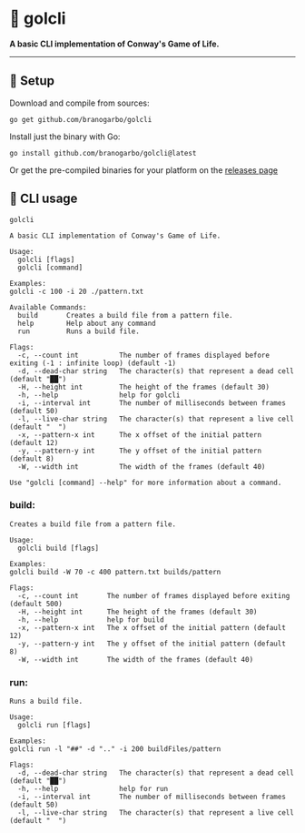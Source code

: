 # 🧬 **golcli**
**A basic CLI implementation of Conway's Game of Life.**

---

## 🌱 **Setup**
Download and compile from sources:
```
go get github.com/branogarbo/golcli
```
Install just the binary with Go:
```
go install github.com/branogarbo/golcli@latest
```

Or get the pre-compiled binaries for your platform on the [releases page](https://github.com/branogarbo/golcli/releases)


## 🌳 **CLI usage**
```
golcli

A basic CLI implementation of Conway's Game of Life.

Usage:
  golcli [flags]
  golcli [command]

Examples:
golcli -c 100 -i 20 ./pattern.txt

Available Commands:
  build       Creates a build file from a pattern file.
  help        Help about any command
  run         Runs a build file.

Flags:
  -c, --count int          The number of frames displayed before exiting (-1 : infinite loop) (default -1)
  -d, --dead-char string   The character(s) that represent a dead cell (default "██")
  -H, --height int         The height of the frames (default 30)
  -h, --help               help for golcli
  -i, --interval int       The number of milliseconds between frames (default 50)
  -l, --live-char string   The character(s) that represent a live cell (default "  ")
  -x, --pattern-x int      The x offset of the initial pattern (default 12)
  -y, --pattern-y int      The y offset of the initial pattern (default 8)
  -W, --width int          The width of the frames (default 40)

Use "golcli [command] --help" for more information about a command.
```

### **build:**
```
Creates a build file from a pattern file.

Usage:
  golcli build [flags]

Examples:
golcli build -W 70 -c 400 pattern.txt builds/pattern

Flags:
  -c, --count int       The number of frames displayed before exiting (default 500)
  -H, --height int      The height of the frames (default 30)
  -h, --help            help for build
  -x, --pattern-x int   The x offset of the initial pattern (default 12)
  -y, --pattern-y int   The y offset of the initial pattern (default 8)
  -W, --width int       The width of the frames (default 40)
```

### **run:**
```
Runs a build file.

Usage:
  golcli run [flags]

Examples:
golcli run -l "##" -d ".." -i 200 buildFiles/pattern

Flags:
  -d, --dead-char string   The character(s) that represent a dead cell (default "██")
  -h, --help               help for run
  -i, --interval int       The number of milliseconds between frames (default 50)
  -l, --live-char string   The character(s) that represent a live cell (default "  ")
```